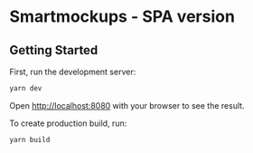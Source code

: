 # Smartmockups - SPA version

## Getting Started

First, run the development server:

```js
yarn dev
```

Open [http://localhost:8080](http://localhost:8080) with your browser to see the result.

To create production build, run:

```js
yarn build
```
